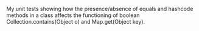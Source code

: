 My unit tests showing how the presence/absence of equals and hashcode methods in a class affects
the functioning of boolean Collection.contains(Object o) and <V> Map.get(Object key).